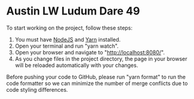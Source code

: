 # Austin LW Ludum Dare 49

To start working on the project, follow these steps:

1. You must have [NodeJS](https://nodejs.org/en/) and [Yarn](https://yarnpkg.com/) installed.
2. Open your terminal and run "yarn watch".
3. Open your browser and navigate to "[http://localhost:8080/](http://localhost:8080/)".
4. As you change files in the project directory, the page in your browser will be reloaded automatically with your changes.

Before pushing your code to GitHub, please run "yarn format" to run the code formatter so we can minimize the number of merge conflicts due to code styling differences.
